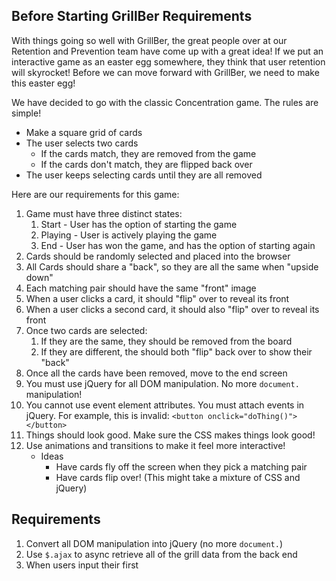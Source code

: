 ## Before Starting GrillBer Requirements
 
With things going so well with GrillBer, the great people over at our Retention and Prevention team have come up with a great idea! If we put an interactive game as an easter egg somewhere, they think that user retention will skyrocket! Before we can move forward with GrillBer, we need to make this easter egg!

We have decided to go with the classic Concentration game. The rules are simple!

- Make a square grid of cards
- The user selects two cards
    - If the cards match, they are removed from the game
    - If the cards don't match, they are flipped back over
- The user keeps selecting cards until they are all removed

Here are our requirements for this game:

1. Game must have three distinct states:
    1. Start - User has the option of starting the game
    1. Playing - User is actively playing the game
    1. End - User has won the game, and has the option of starting again
1. Cards should be randomly selected and placed into the browser
1. All Cards should share a "back", so they are all the same when "upside down"
1. Each matching pair should have the same "front" image
1. When a user clicks a card, it should "flip" over to reveal its front
1. When a user clicks a second card, it should also "flip" over to reveal its front
1. Once two cards are selected:
    1. If they are the same, they should be removed from the board
    1. If they are different, the should both "flip" back over to show their "back"
1. Once all the cards have been removed, move to the end screen
1. You must use jQuery for all DOM manipulation. No more `document.` manipulation!
1. You cannot use event element attributes. You must attach events in jQuery. For example, this is invalid: `<button onclick="doThing()"></button>`
1. Things should look good. Make sure the CSS makes things look good!
1. Use animations and transitions to make it feel more interactive! 
    - Ideas
        - Have cards fly off the screen when they pick a matching pair
        - Have cards flip over! (This might take a mixture of CSS and jQuery)

## Requirements

1. Convert all DOM manipulation into jQuery (no more `document.`)
1. Use `$.ajax` to async retrieve all of the grill data from the back end
1. When users input their first 